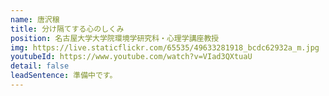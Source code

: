 ```yaml
---
name: 唐沢穣
title: 分け隔てする心のしくみ
position: 名古屋大学大学院環境学研究科・心理学講座教授
img: https://live.staticflickr.com/65535/49633281918_bcdc62932a_m.jpg
youtubeId: https://www.youtube.com/watch?v=VIad3QXtuaU
detail: false
leadSentence: 準備中です。
---
```

